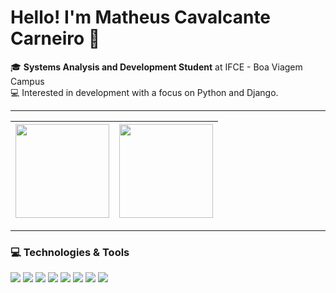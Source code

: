 # Hello! I'm Matheus Cavalcante Carneiro 👋

🎓 **Systems Analysis and Development Student** at IFCE - Boa Viagem Campus  
💻 Interested in development with a focus on Python and Django.

---

| <img align="center" src="http://github-profile-summary-cards.vercel.app/api/cards/profile-details?username=CassioJhones&theme=darcula" height="150em"/> | <img align="center" src="https://github-readme-stats.vercel.app/api/top-langs/?username=CassioJhones&hide=javascript,html,css&layout=compact&theme=darcula" height="150em"/> |
| ----------- | ----------- |

---

### 💻 Technologies & Tools
<p align="left">
  <img src="https://img.shields.io/badge/-Python-3776AB?style=for-the-badge&logo=python&logoColor=white" />
  <img src="https://img.shields.io/badge/-C-A8B9CC?style=for-the-badge&logo=c&logoColor=white" />
  <img src="https://img.shields.io/badge/-Django-092E20?style=for-the-badge&logo=django&logoColor=white" />
  <img src="https://img.shields.io/badge/-Ionic-3880FF?style=for-the-badge&logo=ionic&logoColor=white" />
  <img src="https://img.shields.io/badge/-HTML5-E34F26?style=for-the-badge&logo=html5&logoColor=white" />
  <img src="https://img.shields.io/badge/-CSS3-1572B6?style=for-the-badge&logo=css3&logoColor=white" />
  <img src="https://img.shields.io/badge/-Git-F05032?style=for-the-badge&logo=git&logoColor=white" />
  <img src="https://img.shields.io/badge/-GitHub-181717?style=for-the-badge&logo=github&logoColor=white" />
</p>

